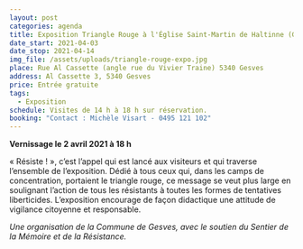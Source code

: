 ```yaml
---
layout: post
categories: agenda
title: Exposition Triangle Rouge à l'Église Saint-Martin de Haltinne (Gesves)
date_start: 2021-04-03
date_stop: 2021-04-14
img_file: /assets/uploads/triangle-rouge-expo.jpg
place: Rue Al Cassette (angle rue du Vivier Traine) 5340 Gesves
address: Al Cassette 3, 5340 Gesves
price: Entrée gratuite
tags:
  - Exposition
schedule: Visites de 14 h à 18 h sur réservation.
booking: "Contact : Michèle Visart - 0495 121 102"
---
```

**Vernissage le 2 avril 2021 à 18 h**

« Résiste ! », c’est l’appel qui est lancé aux visiteurs et qui traverse
l’ensemble de l’exposition. Dédié à tous ceux qui, dans les camps
de concentration, portaient le triangle rouge, ce message se veut
plus large en soulignant l’action de tous les résistants à toutes les formes
de tentatives liberticides. L’exposition encourage de façon didactique une
attitude de vigilance citoyenne et responsable.

*Une organisation de la Commune de Gesves, avec le soutien du Sentier de la Mémoire et de la Résistance.*